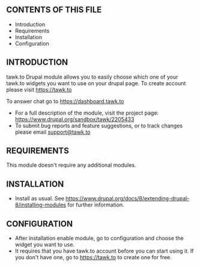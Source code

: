 CONTENTS OF THIS FILE
---------------------
 * Introduction
 * Requirements
 * Installation
 * Configuration

 INTRODUCTION
------------
tawk.to Drupal module allows you to easily choose which one of your tawk.to widgets you
want to use on your drupal page. To create account please visit https://tawk.to

To answer chat go to https://dashboard.tawk.to

 * For a full description of the module, visit the project page:
  https://www.drupal.org/sandbox/tawk/2205433
 * To submit bug reports and feature suggestions, or to track changes please email support@tawk.to

REQUIREMENTS
------------
This module doesn't require any additional modules.

INSTALLATION
------------
 * Install as usual. See https://www.drupal.org/docs/8/extending-drupal-8/installing-modules for further information.

CONFIGURATION
-------------
 * After installation enable module, go to configuration and choose the widget you want to use.
 * It requires that you have tawk.to account before you can start using it.
    If you don't have one, go to https://tawk.to to create one for free.
